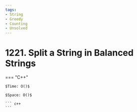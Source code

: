 ```yaml
---
tags:
- String
- Greedy
- Counting
- Unsolved
---
```



# 1221. Split a String in Balanced Strings

=== "C++"

    $Time: O()$

    $Space: O()$

    ``` c++
    ```